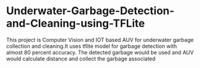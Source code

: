 # Underwater-Garbage-Detection-and-Cleaning-using-TFLite
This project is Computer Vision and IOT based AUV for underwater garbage collection and cleaning.It uses tflite model for garbage detection with almost 80 percent accuracy.
The detected garbage would be used and AUV would calculate distance and collect the garbage associated
